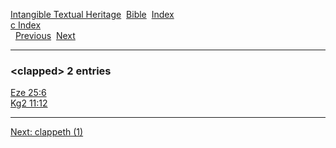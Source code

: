[Intangible Textual Heritage](../../index)  [Bible](../index) 
[Index](index)   
[c Index](_c_)  
  [Previous](c02211)  [Next](c02213) 

------------------------------------------------------------------------

### &lt;clapped&gt; 2 entries

[Eze 25:6](../kjv/eze025.htm#006)  
[Kg2 11:12](../kjv/kg2011.htm#012)  

------------------------------------------------------------------------

[Next: clappeth (1)](c02213)
